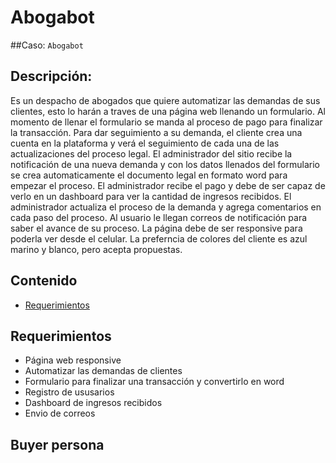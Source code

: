 # Abogabot

##Caso: `Abogabot`

## Descripción: 

Es un despacho de abogados que quiere automatizar las demandas de sus clientes, esto lo harán a traves de una página web llenando un formulario. Al momento de llenar el formulario se manda al proceso de pago para finalizar la transacción. Para dar seguimiento a su demanda, el cliente crea una cuenta en la plataforma y verá el seguimiento de cada una de las actualizaciones del proceso legal. El administrador del sitio recibe la notificación de una nueva demanda y con los datos llenados del formulario se crea automaticamente el documento legal en formato word para empezar el proceso. El administrador recibe el pago y debe de ser capaz de verlo en un dashboard para ver la cantidad de ingresos recibidos. El administrador actualiza el proceso de la demanda y agrega comentarios en cada paso del proceso. Al usuario le llegan correos de notificación para saber el avance de su proceso. La página debe de ser responsive para poderla ver desde el celular. La preferncia de colores del cliente es azul marino y blanco, pero acepta propuestas.

## Contenido
 - [Requerimientos]()

## Requerimientos
- Página web responsive
- Automatizar las demandas de clientes
- Formulario para finalizar una transacción y convertirlo en word
- Registro de ususarios
- Dashboard de ingresos recibidos
- Envio de correos

## Buyer persona 